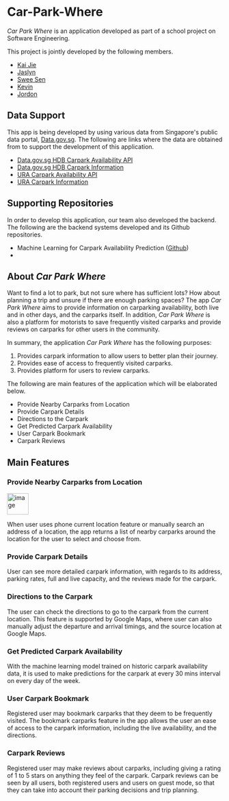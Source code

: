 # Car-Park-Where

*Car Park Where* is an application developed as part of a school project on Software Engineering.

This project is jointly developed by the following members.
* [Kai Jie](https://github.com/Teo-KJ)
* [Jaslyn](https://github.com/tjaslyn)
* [Swee Sen](https://github.com/sweesenkoh)
* [Kevin](https://github.com/leady53)
* [Jordon](https://github.com/jordpkl)

## Data Support
This app is being developed by using various data from Singapore's public data portal, [Data.gov.sg](Data.gov.sg). The following are links where the data are obtained from to support the development of this application.
* [Data.gov.sg HDB Carpark Availability API](https://data.gov.sg/dataset/carpark-availability)
* [Data.gov.sg HDB Carpark Information](https://data.gov.sg/dataset/hdb-carpark-information)
* [URA Carpark Availability API](https://www.ura.gov.sg/maps/api/#car-park-available-lots)
* [URA Carpark Information](https://www.ura.gov.sg/maps/api/#car-park-list-and-rates)

## Supporting Repositories
In order to develop this application, our team also developed the backend. The following are the backend systems developed and its Github repositories.
* Machine Learning for Carpark Availability Prediction ([Github](https://github.com/Teo-KJ/Machine-Learning-Model-for-Car-Park-Where))
* 

## About *Car Park Where*
Want to find a lot to park, but not sure where has sufficient lots? How about planning a trip and unsure if there are enough parking spaces? The app *Car Park Where* aims to provide information on carparking availability, both live and in other days, and the carparks itself. In addition, *Car Park Where* is also a platform for motorists to save frequently visited carparks and provide reviews on carparks for other users in the community.

In summary, the application *Car Park Where* has the following purposes:
1.	Provides carpark information to allow users to better plan their journey.   
2.	Provides ease of access to frequently visited carparks.
3.	Provides platform for users to review carparks.

The following are main features of the application which will be elaborated below.
* Provide Nearby Carparks from Location
* Provide Carpark Details
* Directions to the Carpark
* Get Predicted Carpark Availability
* User Carpark Bookmark
* Carpark Reviews

## Main Features

### Provide Nearby Carparks from Location
<img width="50" alt="image" src=https://user-images.githubusercontent.com/48685014/79530042-d41cc780-80a0-11ea-90ce-caf407e2d12d.png>

When user uses phone current location feature or manually search an address of a location, the app returns a list of nearby carparks around the location for the user to select and choose from. 

### Provide Carpark Details

User can see more detailed carpark information, with regards to its address, parking rates, full and live capacity, and the reviews made for the carpark.

### Directions to the Carpark

The user can check the directions to go to the carpark from the current location. This feature is supported by Google Maps, where user can also manually adjust the departure and arrival timings, and the source location at Google Maps.

### Get Predicted Carpark Availability

With the machine learning model trained on historic carpark availability data, it is used to make predictions for the carpark at every 30 mins interval on every day of the week.

### User Carpark Bookmark

Registered user may bookmark carparks that they deem to be frequently visited. The bookmark carparks feature in the app allows the user an ease of access to the carpark information, including the live availability, and the directions.

### Carpark Reviews

Registered user may make reviews about carparks, including giving a rating of 1 to 5 stars on anything they feel of the carpark. Carpark reviews can be seen by all users, both registered users and users on guest mode, so that they can take into account their parking decisions and trip planning.
